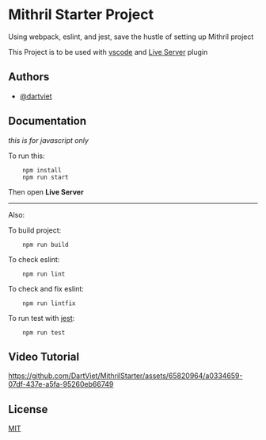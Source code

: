 
# Mithril Starter Project


Using webpack, eslint, and jest, save the hustle of setting up Mithril project

This Project is to be used with [vscode](https://code.visualstudio.com/) and [Live Server](https://marketplace.visualstudio.com/items?itemName=ritwickdey.LiveServer) plugin


## Authors

- [@dartviet](https://github.com/DartViet)


## Documentation

*this is for javascript only*

To run this:

```shell
    npm install
    npm run start
```

Then open **Live Server**

<hr>

Also:

To build project:

```shell
    npm run build
```

To check eslint:

```shell
    npm run lint
```

To check and fix eslint:

```shell
    npm run lintfix
```

To run test with [jest](https://jestjs.io/):

```shell
    npm run test
```

## Video Tutorial

https://github.com/DartViet/MithrilStarter/assets/65820964/a0334659-07df-437e-a5fa-95260eb66749

## License

[MIT](https://choosealicense.com/licenses/mit/)
